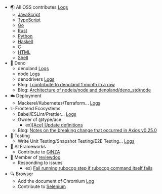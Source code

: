 - :earth_asia:  All OSS contributes [Logs](https://github.com/pulls?q=involves%3Awafuwafu13+-user%3Awafuwafu13+author%3Awafuwafu13+-org%3Ahatena+-org%3Amaychannel-dev+-org%3Apanorama32+-org%3Atam-bourine+-org%3Amiraiproject+-org%3Ayasagit+-org%3Aryota917+-org%3Acybozu+-org%3ADoer-org+-org%3Anisi0929+)
  - [JavaScript](https://github.com/pulls?q=involves%3Awafuwafu13+-user%3Awafuwafu13+author%3Awafuwafu13+-org%3Ahatena+-org%3Amaychannel-dev+-org%3Apanorama32+-org%3Atam-bourine+-org%3Amiraiproject+-org%3Ayasagit+-org%3Aryota917+-org%3Acybozu+-org%3ADoer-org+-org%3Anisi0929+language%3Ajavascript)
  - [TypeScript](https://github.com/pulls?q=involves%3Awafuwafu13+-user%3Awafuwafu13+author%3Awafuwafu13+-org%3Ahatena+-org%3Amaychannel-dev+-org%3Apanorama32+-org%3Atam-bourine+-org%3Amiraiproject+-org%3Ayasagit+-org%3Aryota917+-org%3Acybozu+-org%3ADoer-org+-org%3Anisi0929+language%3Atypescript)
  - [Go](https://github.com/pulls?q=involves%3Awafuwafu13+-user%3Awafuwafu13+author%3Awafuwafu13+-org%3Ahatena+-org%3Amaychannel-dev+-org%3Apanorama32+-org%3Atam-bourine+-org%3Amiraiproject+-org%3Ayasagit+-org%3Aryota917+-org%3Acybozu+-org%3ADoer-org+-org%3Anisi0929+language%3Ago+)
  - [Rust](https://github.com/pulls?q=involves%3Awafuwafu13+-user%3Awafuwafu13+author%3Awafuwafu13+-org%3Ahatena+-org%3Amaychannel-dev+-org%3Apanorama32+-org%3Atam-bourine+-org%3Amiraiproject+-org%3Ayasagit+-org%3Aryota917+-org%3Acybozu+-org%3ADoer-org+-org%3Anisi0929+language%3Arust)
  - [Python](https://github.com/pulls?q=involves%3Awafuwafu13+-user%3Awafuwafu13+author%3Awafuwafu13+-org%3Ahatena+-org%3Amaychannel-dev+-org%3Apanorama32+-org%3Atam-bourine+-org%3Amiraiproject+-org%3Ayasagit+-org%3Aryota917+-org%3Acybozu+-org%3ADoer-org+-org%3Anisi0929+language%3Apython+)
  - [Haskell](https://github.com/pulls?q=involves%3Awafuwafu13+-user%3Awafuwafu13+author%3Awafuwafu13+-org%3Ahatena+-org%3Amaychannel-dev+-org%3Apanorama32+-org%3Atam-bourine+-org%3Amiraiproject+-org%3Ayasagit+-org%3Aryota917+-org%3Acybozu+-org%3ADoer-org+-org%3Anisi0929+language%3Ahaskell+)
  - [C](https://github.com/pulls?q=involves%3Awafuwafu13+-user%3Awafuwafu13+author%3Awafuwafu13+-org%3Ahatena+-org%3Amaychannel-dev+-org%3Apanorama32+-org%3Atam-bourine+-org%3Amiraiproject+-org%3Ayasagit+-org%3Aryota917+-org%3Acybozu+-org%3ADoer-org+-org%3Anisi0929+language%3Ac+)
  - [HTML](https://github.com/pulls?q=involves%3Awafuwafu13+-user%3Awafuwafu13+author%3Awafuwafu13+-org%3Ahatena+-org%3Amaychannel-dev+-org%3Apanorama32+-org%3Atam-bourine+-org%3Amiraiproject+-org%3Ayasagit+-org%3Aryota917+-org%3Acybozu+-org%3ADoer-org+-org%3Anisi0929+language%3Ahtml+)
  - [Shell](https://github.com/pulls?q=involves%3Awafuwafu13+-user%3Awafuwafu13+author%3Awafuwafu13+-org%3Ahatena+-org%3Amaychannel-dev+-org%3Apanorama32+-org%3Atam-bourine+-org%3Amiraiproject+-org%3Ayasagit+-org%3Aryota917+-org%3Acybozu+-org%3ADoer-org+-org%3Anisi0929+language%3Ashell+)
- 🦕  Deno
  - denoland [Logs](https://github.com/pulls?q=involves%3Awafuwafu13+-user%3Awafuwafu13+author%3Awafuwafu13+org%3Adenoland)
  - node [Logs](https://github.com/pulls?q=involves%3Awafuwafu13+-user%3Awafuwafu13+author%3Awafuwafu13+org%3Anodejs)
  - denodrivers [Logs](https://github.com/pulls?q=involves%3Awafuwafu13+-user%3Awafuwafu13+author%3Awafuwafu13+org%3Adenodrivers)
  - Blog: [I contribute to denoland 1 month in a row](https://wafuwafu13.hatenadiary.com/entry/2021/10/23/161429)
  - Blog: [Architecture of nodejs/node and denoland/deno_std/node](https://wafuwafu13.hatenadiary.com/entry/2021/12/16/191500)
- ☁️ Deployment
  - Mackerel/Kubernetes/Terraform... [Logs](https://github.com/pulls?q=involves%3Awafuwafu13+-user%3Awafuwafu13+author%3Awafuwafu13+org%3Akubernetes+org%3Akreuzwerker+org%3Ahashicorp+org%3Amackerelio+org%3Amackerelio-labs+org%3Aetcd-io)
- ✨ Frontend Ecosystems
  - Babel/ESLint/Prettier... [Logs](https://github.com/pulls?q=involves%3Awafuwafu13+-user%3Awafuwafu13+author%3Awafuwafu13+org%3ADefinitelyTyped+org%3Ababel+org%3Aprettier+org%3Aeslint+org%3Asindresorhus+org%3Aaxios+org%3Atypescript-eslint)
  - Owner of @type/ace
    - ex)[[Ace] Update definitions](https://github.com/DefinitelyTyped/DefinitelyTyped/pull/58442)
  - Blog: [Notes on the breaking change that occurred in Axios v0.25.0](https://wafuwafu13.hatenadiary.com/entry/2022/01/25/221727)
- :pencil:  Testing
  - Write Unit Testing/Snapshot Testing/E2E Testing...  [Logs](https://github.com/pulls?q=involves%3Awafuwafu13+-user%3Awafuwafu13+author%3Awafuwafu13+org%3Aredwoodjs+org%3Acoston+org%3Azpao+org%3Ayamafaktory+)
- :robot:  AI Frameworks
  - Contribute to [GiNZA](https://github.com/pulls?q=involves%3Awafuwafu13+-user%3Awafuwafu13+author%3Awafuwafu13+org%3Amegagonlabs)
- :dog: Member of [reviewdog](https://github.com/reviewdog)
  - Responding to issues
    - ex) [Fail running rubocop step if rubocop command itself fails](https://github.com/reviewdog/action-rubocop/issues/60)
- 🔍 Browser
  - Add the document of Chromium [Log](https://chromium-review.googlesource.com/c/chromium/src/+/3351802)
  - Contribute to [Selenium](https://github.com/pulls?q=involves%3Awafuwafu13+-user%3Awafuwafu13+author%3Awafuwafu13+org%3ASeleniumHQ)
